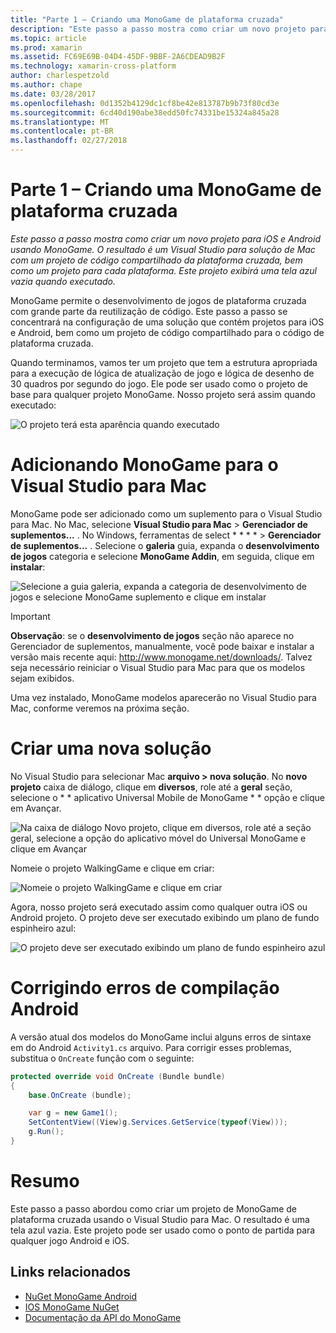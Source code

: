 ```yaml
---
title: "Parte 1 – Criando uma MonoGame de plataforma cruzada"
description: "Este passo a passo mostra como criar um novo projeto para iOS e Android usando MonoGame. O resultado é um Visual Studio para solução de Mac com um projeto de código compartilhado da plataforma cruzada, bem como um projeto para cada plataforma. Este projeto exibirá uma tela azul vazia quando executado."
ms.topic: article
ms.prod: xamarin
ms.assetid: FC69E69B-04D4-45DF-9BBF-2A6CDEAD9B2F
ms.technology: xamarin-cross-platform
author: charlespetzold
ms.author: chape
ms.date: 03/28/2017
ms.openlocfilehash: 0d1352b4129dc1cf8be42e813787b9b73f80cd3e
ms.sourcegitcommit: 6cd40d190abe38edd50fc74331be15324a845a28
ms.translationtype: MT
ms.contentlocale: pt-BR
ms.lasthandoff: 02/27/2018
---
```

# <a name="part-1--creating-a-cross-platform-monogame"></a>Parte 1 – Criando uma MonoGame de plataforma cruzada

_Este passo a passo mostra como criar um novo projeto para iOS e Android usando MonoGame. O resultado é um Visual Studio para solução de Mac com um projeto de código compartilhado da plataforma cruzada, bem como um projeto para cada plataforma. Este projeto exibirá uma tela azul vazia quando executado._

MonoGame permite o desenvolvimento de jogos de plataforma cruzada com grande parte da reutilização de código. Este passo a passo se concentrará na configuração de uma solução que contém projetos para iOS e Android, bem como um projeto de código compartilhado para o código de plataforma cruzada.

Quando terminamos, vamos ter um projeto que tem a estrutura apropriada para a execução de lógica de atualização de jogo e lógica de desenho de 30 quadros por segundo do jogo. Ele pode ser usado como o projeto de base para qualquer projeto MonoGame. Nosso projeto será assim quando executado:

![](part1-images/image1.png "O projeto terá esta aparência quando executado")


# <a name="adding-monogame-to-visual-studio-for-mac"></a>Adicionando MonoGame para o Visual Studio para Mac

MonoGame pode ser adicionado como um suplemento para o Visual Studio para Mac. No Mac, selecione **Visual Studio para Mac** > **Gerenciador de suplementos...**  . No Windows, ferramentas de select * * * * > **Gerenciador de suplementos...**  . Selecione o **galeria** guia, expanda o **desenvolvimento de jogos** categoria e selecione **MonoGame Addin**, em seguida, clique em **instalar**:

![](part1-images/image2.png "Selecione a guia galeria, expanda a categoria de desenvolvimento de jogos e selecione MonoGame suplemento e clique em instalar")

> [!IMPORTANT]
> **Observação**: se o **desenvolvimento de jogos** seção não aparece no Gerenciador de suplementos, manualmente, você pode baixar e instalar a versão mais recente aqui: http://www.monogame.net/downloads/. Talvez seja necessário reiniciar o Visual Studio para Mac para que os modelos sejam exibidos.



Uma vez instalado, MonoGame modelos aparecerão no Visual Studio para Mac, conforme veremos na próxima seção.


# <a name="creating-a-new-solution"></a>Criar uma nova solução

No Visual Studio para selecionar Mac **arquivo > nova solução**. No **novo projeto** caixa de diálogo, clique em **diversos**, role até a **geral** seção, selecione o * * aplicativo Universal Mobile de MonoGame * * opção e clique em Avançar.

![](part1-images/image3.png "Na caixa de diálogo Novo projeto, clique em diversos, role até a seção geral, selecione a opção do aplicativo móvel do Universal MonoGame e clique em Avançar")

Nomeie o projeto WalkingGame e clique em criar:

![](part1-images/image4.png "Nomeie o projeto WalkingGame e clique em criar")

Agora, nosso projeto será executado assim como qualquer outra iOS ou Android projeto. O projeto deve ser executado exibindo um plano de fundo espinheiro azul:

![](part1-images/image5.png "O projeto deve ser executado exibindo um plano de fundo espinheiro azul")


# <a name="fixing-android-compile-errors"></a>Corrigindo erros de compilação Android

A versão atual dos modelos do MonoGame inclui alguns erros de sintaxe em do Android `Activity1.cs` arquivo. Para corrigir esses problemas, substitua o `OnCreate` função com o seguinte:


```csharp
protected override void OnCreate (Bundle bundle)
{
    base.OnCreate (bundle);

    var g = new Game1();
    SetContentView((View)g.Services.GetService(typeof(View)));
    g.Run();
}
```


# <a name="summary"></a>Resumo

Este passo a passo abordou como criar um projeto de MonoGame de plataforma cruzada usando o Visual Studio para Mac. O resultado é uma tela azul vazia. Este projeto pode ser usado como o ponto de partida para qualquer jogo Android e iOS.

## <a name="related-links"></a>Links relacionados

- [NuGet MonoGame Android](https://www.nuget.org/packages/MonoGame.Framework.Android/)
- [IOS MonoGame NuGet](https://www.nuget.org/packages/MonoGame.Framework.iOS/)
- [Documentação da API do MonoGame](http://www.monogame.net/documentation/?page=main)
